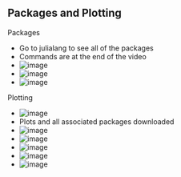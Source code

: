 ## Packages and Plotting

Packages
- Go to julialang to see all of the packages
- Commands are at the end of the video
- ![image](https://github.com/user-attachments/assets/aac6dc15-ce20-400a-a499-95bce60a88dd)
- ![image](https://github.com/user-attachments/assets/1e360f3d-a5aa-48fc-93a5-b6fdbbae783a)
- ![image](https://github.com/user-attachments/assets/827c6dd6-8d7b-413b-8b46-311a0fdabc08)

Plotting
- ![image](https://github.com/user-attachments/assets/545eb6ce-ed3d-474b-af72-045d01d621f8)
- Plots and all associated packages downloaded
- ![image](https://github.com/user-attachments/assets/dab7a2a6-27e5-4c2c-8215-e11d0fd5484d)
- ![image](https://github.com/user-attachments/assets/522693f2-afc2-418d-bb96-a088a4c9d959)
- ![image](https://github.com/user-attachments/assets/0293c185-8761-48c0-bdd0-a68255c33c87)
- ![image](https://github.com/user-attachments/assets/be7ccce3-4158-4cf0-b689-0a1e7f666b54)
- ![image](https://github.com/user-attachments/assets/c6ede54f-8baf-4d06-9c81-46baf705ccc8)


